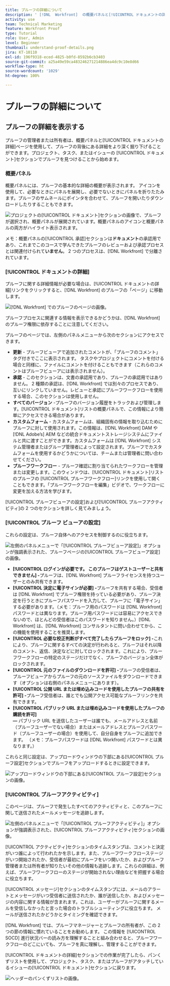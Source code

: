 ```yaml
---
title: プルーフの詳細について
description: ' [!DNL  Workfront]  の概要パネルと[!UICONTROL ドキュメントの詳細]ページで、プルーフの背後にある詳細をさらに掘り下げます。'
activity: use
team: Technical Marketing
feature: Workfront Proof
type: Tutorial
role: User, Admin
level: Beginner
thumbnail: understand-proof-details.png
jira: KT-10110
exl-id: 196f9318-eced-4825-b0fd-8592b6cb3403
source-git-commit: a25a49e59ca483246271214886ea4dc9c10e8d66
workflow-type: ht
source-wordcount: '1029'
ht-degree: 100%

---
```


# プルーフの詳細について

## プルーフの詳細を表示する

プルーフの管理者または所有者は、概要パネルと[!UICONTROL ドキュメントの詳細]ページを使用して、プルーフの背後にある詳細をより深く掘り下げることができます。プロジェクト、タスク、またはイシューの [!UICONTROL ドキュメント]セクションでプルーフを見つけることから始めます。

### 概要パネル

概要パネルには、プルーフの基本的な詳細の概要が表示されます。 アイコンを使用して、必要なときにパネルを展開し、必要でないときにパネルを折りたたみます。プルーフのサムネールにポインタを合わせて、プルーフを開いたりダウンロードしたりすることもできます。

![プロジェクトの[!UICONTROL ドキュメント]セクションの画像で、プルーフが選択され、概要パネルが展開されています。概要パネルのアイコンと概要パネルの両方がハイライト表示されます。](assets/document-summary.png)

メモ：概要パネルの[!UICONTROL 承認]セクションは&#x200B;**ドキュメント**&#x200B;の承認用であり、これまでこのコースで学んできたプルーフのレビューおよび承認プロセスとは関連付けられて&#x200B;**いません**。 2 つのプロセスは、[!DNL Workfront] で分離されています。

### [!UICONTROL ドキュメントの詳細]

プルーフに関する詳細情報が必要な場合は、[!UICONTROL ドキュメントの詳細]リンクをクリックすると、[!DNL Workfront] のプルーフの「ページ」に移動します。

![[!DNL  Workfront] でのプルーフのページの画像。](assets/document-details.png)

プルーフプロセスに関連する情報を表示できるかどうかは、[!DNL Workfront] のプルーフ権限に依存することに注意してください。

プルーフのページでは、左側のパネルメニューから次のセクションにアクセスできます。

* **更新** - プルーフビューアで追加されたコメントが、「プルーフのコメント」タグ付きでここに表示されます。 タスクやプロジェクトにコメントを付ける場合と同様に、ファイルにコメントを付けることもできます（これらのコメントはプルーフビューアには表示されません）。
* **承認** - このセクションは、文書の承認用であり、プルーフの承認用ではありません。 2 種類の承認は、[!DNL Workfront] では別々のプロセスであり、互いにリンクしていません。レビューと承認にプルーフワークフローを使用する場合、このセクションは使用しません。
* **すべてのバージョン** -プルーフのバージョン履歴をトラックおよび管理します。[!UICONTROL ドキュメント]リストの概要パネルで、この情報により簡単にアクセスできる場合があります。
* **カスタムフォーム** - カスタムフォームは、組織固有の情報を取り込むためにプルーフに対して使用されます。この情報は、[!DNL Workfront] DAM や [!DNL Adobe’s] AEM などの統合ドキュメントストレージシステムにファイルと共に渡すことができます。カスタムフォームは [!DNL Workfront] システム管理者またはグループ管理者によって設定されます。プルーフでカスタムフォームを使用するかどうかについては、チームまたは管理者に問い合わせてください。
* **プルーフワークフロー** - プルーフ確認に割り当てられたワークフローを管理または変更します。このウィンドウは、[!UICONTROL ドキュメント]リストのプルーフの [!UICONTROL プルーフワークフロー]リンクを使用して開くこともできます。「プルーフワークフローを編集」ビデオで、ワークフローに変更を加える方法を学びます。

[!UICONTROL プルーフビューアの設定]および[!UICONTROL プルーフアクティビティ]の 2 つのセクションを詳しく見てみましょう。

### [!UICONTROL プルーフ ビューアの設定]

これらの設定は、プルーフ自体へのアクセスを制御するのに役立ちます。

![左側のパネルメニューで「[!UICONTROL プルーフビューア設定]」オプションが強調表示された、プルーフページの[!UICONTROL プルーフビューア設定] の画像。](assets/proofing-settings-on-details-page.png)

* **[!UICONTROL ログインが必要です。 このプルーフはゲストユーザーと共有できません] -**&#x200B;プルーフは、[!DNL Workfront] プルーフライセンスを持つユーザーとのみ共有できます。
* **[!UICONTROL 決定に電子サインが必要] -**&#x200B;プルーフを共有する場合、受信者は [!DNL Workfront] でプルーフ権限を持っている必要があり、プルーフ決定を行うときにプルーフパスワードを入力して、プルーフに「電子サイン」する必要があります。（メモ：プルーフ用のパスワードは [!DNL Workfront] パスワードとは異なります。プルーフ用パスワードには容易にアクセスできないので、ほとんどの受信者はこのパスワードを知りません。）[!DNL Workfront] は、[!DNL Workfront] コンサルタントに問い合わせてから、この機能を使用することを推奨します。
* **[!UICONTROL 必要な校正判断がすべて完了したらプルーフをロック] -**&#x200B;これにより、プルーフに関するすべての決定が行われると、プルーフはそれ以降のコメント、返信、決定などに対してロックされます。これにより、プルーフワークフローの特定のステージだけでなく、プルーフのバージョン全体がロックされます。
* **[!UICONTROL 元のファイルのダウンロードを許可] -**&#x200B;プルーフの受信者は、プルーフビューアからプルーフの元のソースファイルをダウンロードできます（オプションは右側のパネルメニューにあります）。
* **[!UICONTROL 公開 URL または埋め込みコードを使用したプルーフの共有を許可] -**&#x200B;プルーフ受信者は、誰とでも公開アクセス可能なプルーフリンクを共有できます。
* **[!UICONTROL パブリック URL または埋め込みコードを使用したプルーフの購読を許可]　　　　　　　　　　　　　　　　　　　　　　　　　　　　　　　　　　　　　　　　　　　　　　　　　　　　　　　　　　　　　　　　　　　　　　　　　　　　　　　　　　　　　　　　　　　　　　　　　　　　　　　　　　　　　　　　　　　　　　　　　　　　　　　　　　　　　　　　　　　　　　　　　　　　　　　　　　　　　　　　　　　　　　　　　　　　　　　　　　　　　　　　　　　　　　　　　　　　　　　　　　　　　　　　　　　　　　　　　　　　　　　　　　　　　　　　　　　　　　　　　　　　　　　　　　　　　　　　　　　　　　　　　　　　　　　　　　　　　　　　　　　　　　　　　　　　　　　　　　　　　　　　　　　　　　　　　　　　　　　　　　　　　　　　　　　　　　　　　　　　　　　　　　　　　　　　　　　　　　　　　　　　　　　　　　　　　　　　　　　　　　　　　　　　　　　　　　　　　　　　　　　　　　　　　　　　　　　　　　　　　　　　　　　　　　　　　　　　　　　　　　　　　　　　　　　　　　　　　　　　　　　　　　　　　　　　　　　　　　　　　　　　　　　　　　　　　　　　　　　　　　　　　　　　　　　　　　　　　　　　　　　　　　　　　　　　　　　　　　　　　　　　　　　　　　　　　　　　　　　　　　　　　　　　　　　　　　　　　　　　　　　　　　　　　　　　　　　　　　　　　　　　　　　　　　　　　　 —** パブリック URL を送信したユーザーは誰でも、メールアドレスと名前（プルーフユーザーでない場合）またはメールアドレスとプルーフパスワード（プルーフユーザーの場合）を使用して、自分自身をプルーフに追加できます。 （メモ：プルーフパスワードは [!DNL Workfront] パスワードとは異なります。）

これらと同じ設定は、アップロードウィンドウの下部にある[!UICONTROL プルーフ設定]セクションでプルーフをアップロードするときに設定できます。

![アップロードウィンドウの下部にある[!UICONTROL プルーフ設定]セクションの画像。](assets/proof-settings-on-upload-page.png)

### [!UICONTROL プルーフアクティビティ]

このページは、プルーフで発生したすべてのアクティビティと、このプルーフに関して送信されたメールメッセージを追跡します。

![左側のパネルメニューで「[!UICONTROL プルーフアクティビティ]」オプションが強調表示された、[!UICONTROL プルーフアクティビティ]セクションの画像。](assets/proofing-activity-in-details.png)

[!UICONTROL アクティビティ]セクションのタイムスタンプは、コメントと決定がいつ誰によって行われたかを示します。また、プルーフワークフローステージがいつ開始されたか、受信者が最初にプルーフをいつ開いたか、およびプルーフ管理者または所有者が知りたいその他の情報も追跡します。これらの詳細は、例えば、プルーフワークフローのステージが開始されない理由などを把握する場合に役立ちます。

[!UICONTROL メッセージ]セクションのタイムスタンプには、メールのアラートとメッセージがいつ受信者に送信されたか、誰が送信したか、およびメッセージの内容に関する情報が含まれます。これは、ユーザーがプルーフに関するメールを受信しなかったと言った場合のトラブルシューティングに役立ちます。 メールが送信されたかどうかとタイミングを確認できます。

[!DNL Workfront] では、プルーフマネージャーとプルーフの所有者が、この 2 つの節の情報に慣れていることをお勧めします。 この情報を [!UICONTROL SOCD] 進行状況バーの読み方を理解することと組み合わせると、プルーフワークフローのどこにいても、プルーフを真に理解し、管理することができます。

[!UICONTROL ドキュメントの詳細]セクションでの作業が完了したら、パンくずリストを使用して、プロジェクト、タスク、またはプルーフがアタッチしているイシューの[!UICONTROL ドキュメント]セクションに戻ります。

![ヘッダーのパンくずリストの画像。](assets/proof-breadcrumb.png)

<!--
#### Learn more
* [!UICONTROL Document details] overview
* Add a custom form to a document
* Request document approvals
* Summary for documents overview
* View activity on a proof within [!DNL Workfront]
-->
